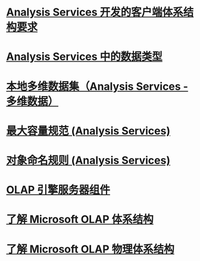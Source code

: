 # [Analysis Services 开发的客户端体系结构要求](client-architecture-requirements-for-analysis-services-development.md)
# [Analysis Services 中的数据类型](data-types-in-analysis-services.md)
# [本地多维数据集（Analysis Services - 多维数据）](local-cubes-analysis-services-multidimensional-data.md)
# [最大容量规范 (Analysis Services)](maximum-capacity-specifications-analysis-services.md)
# [对象命名规则 (Analysis Services)](object-naming-rules-analysis-services.md)
# [OLAP 引擎服务器组件](olap-engine-server-components.md)
# [了解 Microsoft OLAP 体系结构](understanding-microsoft-olap-architecture.md)
# [了解 Microsoft OLAP 物理体系结构](understanding-microsoft-olap-physical-architecture.md)
